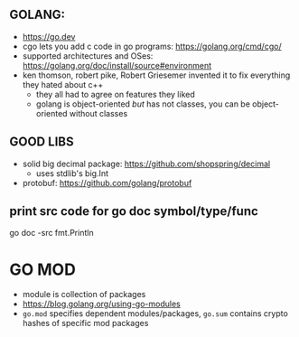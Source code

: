 ## GOLANG:
- https://go.dev
- cgo lets you add c code in go programs: https://golang.org/cmd/cgo/
- supported architectures and OSes: https://golang.org/doc/install/source#environment
- ken thomson, robert pike, Robert Griesemer invented it to fix everything they hated about c++
    - they all had to agree on features they liked
    - golang is object-oriented _but_ has not classes, you can be object-oriented without classes

## GOOD LIBS
- solid big decimal package: https://github.com/shopspring/decimal
    - uses stdlib's big.Int
- protobuf: https://github.com/golang/protobuf

## print src code for go doc symbol/type/func
go doc -src fmt.Println

# GO MOD
- module is collection of packages
- https://blog.golang.org/using-go-modules
- `go.mod` specifies dependent modules/packages, `go.sum` contains crypto hashes of specific mod packages
